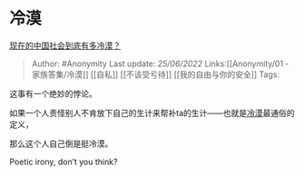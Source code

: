 # 冷漠
[现在的中国社会到底有多冷漠？](https://www.zhihu.com/question/538025581/answer/2539194102)

> Author: #Anonymity
> Last update: *25/06/2022*
> Links:[[Anonymity/01 - 家族答集/冷漠]] [[自私]] [[不该受亏待]] [[我的自由与你的安全]]
> Tags:

这事有一个绝妙的悖论。

如果一个人责怪别人不肯放下自己的生计来帮补ta的生计——也就是[冷漠](https://www.zhihu.com/search?q=%E5%86%B7%E6%BC%A0&search_source=Entity&hybrid_search_source=Entity&hybrid_search_extra=%7B%22sourceType%22%3A%22answer%22%2C%22sourceId%22%3A2539194102%7D)最通俗的定义，

那么这个人自己倒是挺冷漠。

Poetic irony, don’t you think?

